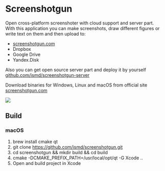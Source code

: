 # Screenshotgun
Open cross-platform screenshoter with cloud support and server part.  
With this application you can make screenshots, draw different figures or write text on them and then upload to:  
* [screenshotgun.com](http://screenshotgun.com)
* Dropbox
* Google Drive
* Yandex.Disk

Also you can get open source server part and deploy it by yourself [github.com/ismd/screenshotgun-server](https://github.com/ismd/screenshotgun-server)
  
Download binaries for Windows, Linux and macOS from official site [screenshotgun.com](http://screenshotgun.com)   

![](https://github.com/ismd/screenshotgun/raw/master/resources/images/readme.png "")

## Build
### macOS
1. brew install cmake qt
2. git clone https://github.com/ismd/screenshotgun.git
3. cd screenshotgun && mkdir build && cd build
4. cmake -DCMAKE_PREFIX_PATH=/usr/local/opt/qt -G Xcode ..
5. Open and build project in Xcode
